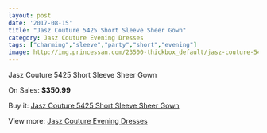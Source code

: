 ```yaml
---
layout: post
date: '2017-08-15'
title: "Jasz Couture 5425 Short Sleeve Sheer Gown"
category: Jasz Couture Evening Dresses
tags: ["charming","sleeve","party","short","evening"]
image: http://img.princessan.com/23500-thickbox_default/jasz-couture-5425-short-sleeve-sheer-gown.jpg
---
```

Jasz Couture 5425 Short Sleeve Sheer Gown

On Sales: **$350.99**
<a href="https://www.princessan.com/en/10659-jasz-couture-5425-short-sleeve-sheer-gown.html"><amp-img layout="responsive" width="600" height="600" src="//img.princessan.com/23500-thickbox_default/jasz-couture-5425-short-sleeve-sheer-gown.jpg" alt="Jasz Couture 5425 Short Sleeve Sheer Gown 0" /></a>
<a href="https://www.princessan.com/en/10659-jasz-couture-5425-short-sleeve-sheer-gown.html"><amp-img layout="responsive" width="600" height="600" src="//img.princessan.com/23501-thickbox_default/jasz-couture-5425-short-sleeve-sheer-gown.jpg" alt="Jasz Couture 5425 Short Sleeve Sheer Gown 1" /></a>

Buy it: [Jasz Couture 5425 Short Sleeve Sheer Gown](https://www.princessan.com/en/10659-jasz-couture-5425-short-sleeve-sheer-gown.html "Jasz Couture 5425 Short Sleeve Sheer Gown")

View more: [Jasz Couture Evening Dresses](https://www.princessan.com/en/82- "Jasz Couture Evening Dresses")